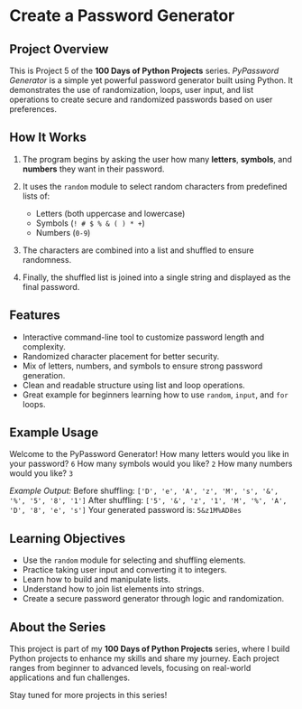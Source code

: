 # Create a Password Generator

## Project Overview

This is Project 5 of the **100 Days of Python Projects** series. *PyPassword Generator* is a simple yet powerful password generator built using Python. It demonstrates the use of randomization, loops, user input, and list operations to create secure and randomized passwords based on user preferences.

## How It Works

1. The program begins by asking the user how many **letters**, **symbols**, and **numbers** they want in their password.
2. It uses the `random` module to select random characters from predefined lists of:

   * Letters (both uppercase and lowercase)
   * Symbols (`! # $ % & ( ) * +`)
   * Numbers (`0-9`)
3. The characters are combined into a list and shuffled to ensure randomness.
4. Finally, the shuffled list is joined into a single string and displayed as the final password.

## Features

* Interactive command-line tool to customize password length and complexity.
* Randomized character placement for better security.
* Mix of letters, numbers, and symbols to ensure strong password generation.
* Clean and readable structure using list and loop operations.
* Great example for beginners learning how to use `random`, `input`, and `for` loops.

## Example Usage

Welcome to the PyPassword Generator!
How many letters would you like in your password?
`6`
How many symbols would you like?
`2`
How many numbers would you like?
`3`

*Example Output:*
Before shuffling: `['D', 'e', 'A', 'z', 'M', 's', '&', '%', '5', '8', '1']`
After shuffling: `['5', '&', 'z', '1', 'M', '%', 'A', 'D', '8', 'e', 's']`
Your generated password is: `5&z1M%AD8es`

## Learning Objectives

* Use the `random` module for selecting and shuffling elements.
* Practice taking user input and converting it to integers.
* Learn how to build and manipulate lists.
* Understand how to join list elements into strings.
* Create a secure password generator through logic and randomization.

## About the Series

This project is part of my **100 Days of Python Projects** series, where I build Python projects to enhance my skills and share my journey. Each project ranges from beginner to advanced levels, focusing on real-world applications and fun challenges.

Stay tuned for more projects in this series!
